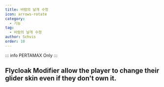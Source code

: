 ```yaml
---
title: 바람의 날개 수정
icon: arrows-rotate
category:
  - 기능
tag:
  - 바람의 날개 수정
author: Schvis
order: 10
---
```

::: info PERTAMAX Only
:::
## Flycloak Modifier allow the player to change their glider skin even if they don't own it.
